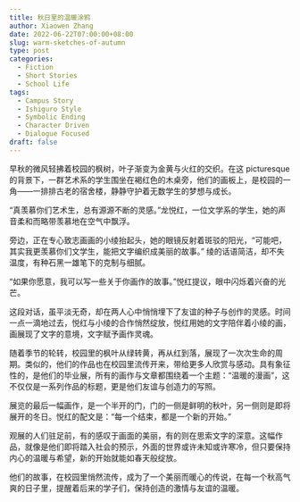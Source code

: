 ```yaml
---
title: 秋日里的温暖涂鸦
author: Xiaowen Zhang
date: 2022-06-22T07:00:00+08:00
slug: warm-sketches-of-autumn
type: post
categories:
  - Fiction
  - Short Stories
  - School Life
tags:
  - Campus Story
  - Ishiguro Style
  - Symbolic Ending
  - Character Driven
  - Dialogue Focused
draft: false
---
```


早秋的微风轻拂着校园的枫树，叶子渐变为金黄与火红的交织。在这 picturesque 的背景下，一群艺术系的学生围坐在褐红色的木桌旁，他们的画板上，是校园的一角——一排排古老的宿舍楼，静静守护着无数学生的梦想与成长。

“真羡慕你们艺术生，总有源源不断的灵感。”龙悦红，一位文学系的学生，她的声音柔和而略带羡慕地在空气中飘浮。

旁边，正在专心致志画画的小绫抬起头，她的眼镜反射着斑驳的阳光，“可能吧，其实我更羡慕你们文学生，能把文字编织成美丽的故事。” 绫的话语简洁，却不失温度，有种石黑一雄笔下的克制与细腻。

“如果你愿意，我可以写一些关于你画作的故事。”悦红提议，眼中闪烁着兴奋的光芒。

这段对话，虽平淡无奇，却在两人心中悄悄埋下了友谊的种子与创作的灵感。时间一点一滴地过去，悦红与小绫的合作悄然绽放，悦红用她的文字陪伴着小绫的画，画展现了文字的意境，文字赋予画作灵魂。

随着季节的轮转，校园里的枫叶从绿转黄，再从红到落，展现了一次次生命的周期。类似的，他们的作品也在校园里流传开来，带给更多人欣赏与感动。具有象征性的，是他们的毕业展，所有的画作与文章都围绕着一个主题：“温暖的漫画”，这不仅仅是一系列作品的标题，更是他们友谊与创造力的写照。

展览的最后一幅画作，是一个半开的门，门的一侧是鲜明的秋叶，另一侧则是即将展开的冬日。悦红的配文是：“每一个结束，都是一个新的开始。”

观展的人们驻足前，有的感叹于画面的美丽，有的则在思索文字的深意。这幅作品，就像是他们即将踏入社会的预示，外面的世界或许未知或许寒冷，但只要保持内心的温暖与希望，新的开始就能如春天般绽放。

他们的故事，在校园里悄然流传，成为了一个美丽而暖心的传说，在每一个秋高气爽的日子里，提醒着后来的学子们，保持创造的激情与友谊的温暖。